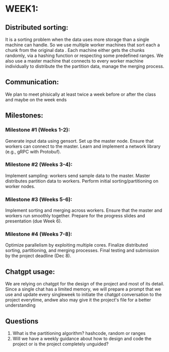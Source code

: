 # WEEK1:

## Distributed sorting:
It is a sorting problem when the data uses more storage than a single machine can handle. So we use multiple worker machines that sort each a chunk from the original data . Each machine either gets the chunks randomly, via a hashing function or respecting some predefined ranges. We also use a master machine that connects to every worker machine individually to distribute the the partition data, manage the merging process.

## Communication:
We plan to meet phisically at least twice a week before or after the class and maybe on the week ends

## Milestones:
### Milestone #1 (Weeks 1-2):
Generate input data using gensort.
Set up the master node.
Ensure that workers can connect to the master.
Learn and implement a network library (e.g., gRPC with Protobuf).

### Milestone #2 (Weeks 3-4):
Implement sampling: workers send sample data to the master.
Master distributes partition data to workers.
Perform initial sorting/partitioning on worker nodes.

### Milestone #3 (Weeks 5-6):
Implement sorting and merging across workers.
Ensure that the master and workers run smoothly together.
Prepare for the progress slides and presentation (due Week 6).

### Milestone #4 (Weeks 7-8):
Optimize parallelism by exploiting multiple cores.
Finalize distributed sorting, partitioning, and merging processes.
Final testing and submission by the project deadline (Dec 8).

## Chatgpt usage:
We are relying on chatgpt for the design of the project and most of its detail. Since a single chat has a limited memory, we will prepare a prompt that we use and update every singleweek to initiate the chatgpt conversation to the project everytime, andwe also may give it the project's file for a better understanding

## Questions
1. What is the partitioning algorithm? hashcode, random or ranges
2. Will we have a weekly guidance about how to design and code the project or is the project completely unguided?
